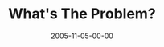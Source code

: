 ---
layout: message
category: message
series: "Death of Religion"
title: "What's The Problem?"
date: 2005-11-05-00-00
message_id: 95
audio: "http://s3.amazonaws.com/crossroads-media/media/legacy/mp3/Religion_01_11_06_05_Whats_The_Problem.mp3"
audio-duration: "35:20"
explicit: "N"
---